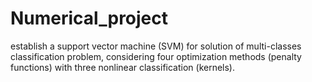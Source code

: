 # Numerical_project
establish a support vector machine (SVM) for solution of multi-classes classification problem, considering four optimization methods (penalty functions) with three nonlinear classification (kernels).
